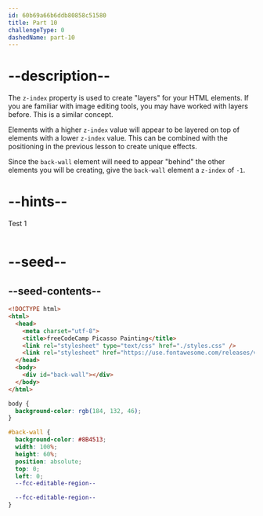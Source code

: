 ```yaml
---
id: 60b69a66b6ddb80858c51580
title: Part 10
challengeType: 0
dashedName: part-10
---
```


# --description--

The `z-index` property is used to create "layers" for your HTML elements. If you are familiar with image editing tools, you may have worked with layers before. This is a similar concept.

Elements with a higher `z-index` value will appear to be layered on top of elements with a lower `z-index` value. This can be combined with the positioning in the previous lesson to create unique effects.

Since the `back-wall` element will need to appear "behind" the other elements you will be creating, give the `back-wall` element a `z-index` of `-1`.

# --hints--

Test 1

```js

```

# --seed--

## --seed-contents--

```html
<!DOCTYPE html>
<html>
  <head>
    <meta charset="utf-8">
    <title>freeCodeCamp Picasso Painting</title>
    <link rel="stylesheet" type="text/css" href="./styles.css" />
    <link rel="stylesheet" href="https://use.fontawesome.com/releases/v5.8.2/css/all.css">
  </head>
  <body>
    <div id="back-wall"></div>
  </body>
</html>
```

```css
body {
  background-color: rgb(184, 132, 46);
}

#back-wall {
  background-color: #8B4513;
  width: 100%;
  height: 60%;
  position: absolute;
  top: 0;
  left: 0;
  --fcc-editable-region--

  --fcc-editable-region--
}
```
